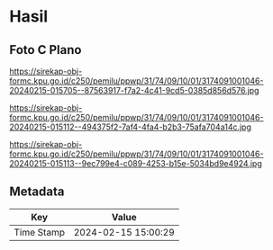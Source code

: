 # Hasil

## Foto C Plano

https://sirekap-obj-formc.kpu.go.id/c250/pemilu/ppwp/31/74/09/10/01/3174091001046-20240215-015705--87563917-f7a2-4c41-9cd5-0385d856d576.jpg

https://sirekap-obj-formc.kpu.go.id/c250/pemilu/ppwp/31/74/09/10/01/3174091001046-20240215-015112--494375f2-7af4-4fa4-b2b3-75afa704a14c.jpg

https://sirekap-obj-formc.kpu.go.id/c250/pemilu/ppwp/31/74/09/10/01/3174091001046-20240215-015113--9ec799e4-c089-4253-b15e-5034bd9e4924.jpg


## Metadata

| Key        | Value               |
| ---------- | ------------------- |
| Time Stamp | 2024-02-15 15:00:29 |



